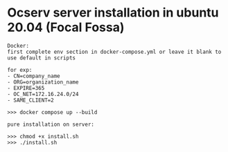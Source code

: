 # Ocserv server installation in ubuntu 20.04 (Focal Fossa)



```
Docker:
first complete env section in docker-compose.yml or leave it blank to use default in scripts

for exp:
- CN=company_name
- ORG=organization_name
- EXPIRE=365
- OC_NET=172.16.24.0/24
- SAME_CLIENT=2

>>> docker compose up --build 

```

```
pure installation on server:

>>> chmod +x install.sh
>>> ./install.sh
```
